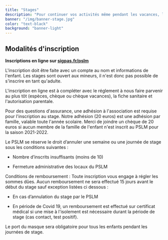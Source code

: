```yaml
---
title: "Stages"
description: "Pour continuer vos activités même pendant les vacances, le PSLM organise des STAGES"
banner: "/img/banner-stage.jpg"
color: "text-black"
background: "banner-light"
---
```


## Modalités d'inscription

**Inscriptions en ligne sur [sigpas.fr/pslm](https://sigpas.fr/pslm/)**

L'inscription doit être faite avec un compte au nom et informations de l'enfant.
Les stages sont ouvert aux mineurs, il n'est donc pas possible de s'inscrire en tant qu'adulte.

L'inscription en ligne est à compléter avec le réglement à nous faire parvenir au plus tôt (espèces, chèque ou chèque vacances), la fiche sanitaire et l'autorisation parentale.

Pour des questions d'assurance, une adhésion à l'association est requise pour l'inscription au stage. Notre adhésion (20 euros) est une adhésion par famille, valable toute l'année scolaire. Merci de joindre un chèque de 20 euros si aucun membre de la famille de l'enfant n'est inscrit au PSLM pour la saison 2021-2022.

Le PSLM se réserve le droit d’annuler une semaine ou une journée de stage sous les conditions suivantes :

- Nombre d’inscrits insuffisants (moins de 10)

- Fermeture administrative des locaux du PSLM

Conditions de remboursement : Toute inscription vous engage à régler les sommes dûes. Aucun remboursement ne sera effectué 15 jours avant le début du stage sauf exception listées ci dessous :

-	En cas d’annulation du stage par le PSLM

- En période de Covid 19, un remboursement est effectué sur certificat médical si une mise à l'isolement est nécessaire durant la période de stage (cas contact, test positif).

Le port du masque sera obligatoire pour tous les enfants pendant les journées de stage.
